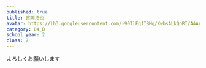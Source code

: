 ```yaml
---
published: true
title: 宮岡拓也
avatar: https://lh3.googleusercontent.com/-90TlFqJIBMg/XwbsALkQpRI/AAAAAAAAT30/tNJ_FkTgbEM0JXDCvYZtORRiQOY6vlgnACE0YBhgLKq4EAL1OcqyI02ze_ncppG5zmxgL36JSOlLIumqFRD_Dy-c9LZs4vC1DkwTKPR5MLv2t5r58JI3dIEFBa9s4WaJg1QUI_oC3Zl-6zccLXixYw7ugqKWhmmLltMUdtjzUvY0eQORCLIFI9DQjtn6uumHRv52uJzvVMymXvfligYwL9It26XfPIoQ0rMHZz6RkVWf6l0XVJ8Leh9AfYQDpZzbGYKeG4_QudIDUYD6knnIXF6ta47JusI6Fh1oxVQKjGej9-O9bEmrDujP_a1Y2sAMSl9ac4rWcacEtjGJ-qVXEKE9fQH2Zx7C2bEpmzw0fcqNfcp4pjzmXz_6WRxDiGXNAdQUL304ZPQoUg-2EPDRZfnIYM3Ts76JVePYytQEsZ_QhJpUhRCA78oDmOEhZPWWhSmjSejGU8lAO_VIAocYYhw-UsbyyFXMw9J4JmVgJpg6Cs4ENrNkU4vTKlUmv2-8rW42fxrjnGUhhG_vsgBFOBxtAdqmsPjItYIMbwU8KOnludKXk-RdMH4gppJ3w8mWV8ynps6QbnTgBaPl33CyDwQQzvwrCISOmmDJ_9Hab5p8TI17DfhUQDwLs4GUzaMZDEF5ryLyAHcKBHhEjPCTo93sknjp7JG7XyBmDh_Bz1Lico8NferQbCx_KpcifREr85ep9iZgq458ZEPYdZZAppXvXhZkaJdQITbpSv26Wogx5h2PxJr2J1rLvrWgGevNpxDNS1AhPAd-8w4Nf-v3vMOvam_gF/IMG_20190926_104451071.jpg
category: 04_B
school_year: 2
class: 7
---
```

よろしくお願いします